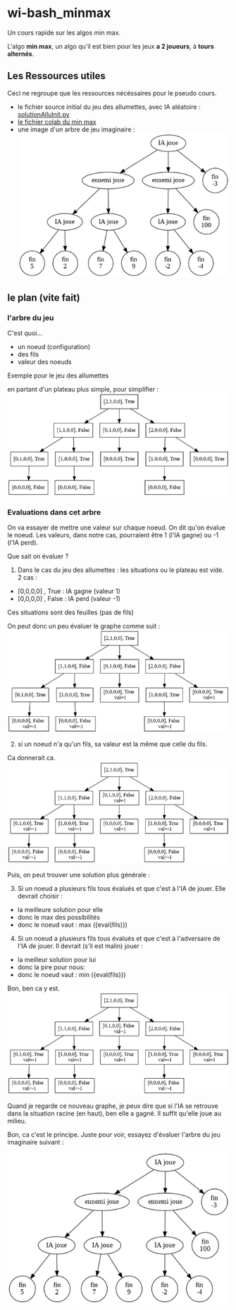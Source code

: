 # wi-bash_minmax

Un cours rapide sur les algos min max.

L'algo **min max**, un algo qu'il est bien pour les jeux **a 2 joueurs**, à **tours alternés**.

## Les Ressources utiles
Ceci ne regroupe que les ressources nécéssaires pour le pseudo cours.


- le fichier source initial du jeu des allumettes, avec IA aléatoire : [solutionAlluInit.py](solutionAlluInit.py)
- [le fichier colab du min max](https://colab.research.google.com/drive/1OxcmON8R3eDTfXYQBKgaQ2Q8LSpyIgdS?usp=sharing)
- une image d'un arbre de jeu imaginaire : ![imageArbre](arbreDeJeu.png)


## le plan (vite fait)

### l'arbre du jeu
C'est quoi...

- un noeud (configuration)
- des fils
- valeur des noeuds

Exemple pour le jeu des allumettes

en partant d'un plateau plus simple, pour simplifier :
![arbreAllumettesSimple](allumettesSimple.png)


### Evaluations dans cet arbre
On va essayer de mettre une valeur sur chaque noeud.
On dit qu'on évalue le noeud. Les valeurs, dans notre cas, pourraient être 1 (l'IA gagne) ou -1 (l'IA perd).

Que sait on évaluer ?

1. Dans le cas du jeu des allumettes : les situations ou le plateau est vide. 2 cas :
- [0,0,0,0] , True : IA gagne (valeur 1)
- [0,0,0,0] , False : IA perd (valeur -1)

Ces situations sont des feuilles (pas de fils)

On peut donc un peu évaluer le graphe comme suit :
![arbreAllumettesSimpleEval0](allumettesSimpleEval0.png)


2. si un noeud n'a qu'un fils, sa valeur est la même que celle du fils.

Ca donnerait ca.
![arbreAllumettesSimpleEval1](allumettesSimpleEval1.png)

Puis, on peut trouver une solution plus générale :

3. Si un noeud a plusieurs fils tous évalués et que c'est à l'IA de jouer. Elle devrait choisir :
  - la meilleure solution pour elle
  - donc le max des possibilités
  - donc le noeud vaut : max ({eval(fils)})

4. Si un noeud a plusieurs fils tous évalués et que c'est à l'adversaire de l'IA de jouer. Il devrait (s'il est malin) jouer :
  - la meilleur solution pour lui
  - donc la pire pour nous:
  - donc le noeud vaut : min ({eval(fils)})

Bon, ben ca y est.
![arbreAllumettesSimpleEval1](allumettesSimpleEval1.png)

Quand je regarde ce nouveau graphe, je peux dire que si l'IA se retrouve dans la situation racine (en haut), ben elle a gagné.
Il suffit qu'elle joue au milieu.

Bon, ca c'est le principe.
Juste pour voir, essayez d'évaluer l'arbre du jeu imaginaire suivant :

![imageArbre](arbreDeJeu.png)
